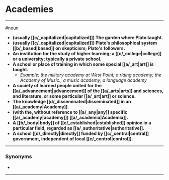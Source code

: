# Academies
---
#noun
- **(usually [[c/_capitalized|capitalized]]) The garden where Plato taught.**
- **(usually [[c/_capitalized|capitalized]]) Plato's philosophical system [[b/_based|based]] on skepticism; Plato's followers.**
- **An institution for the study of higher learning; a [[c/_college|college]] or a university; typically a private school.**
- **A school or place of training in which some special [[a/_art|art]] is taught.**
	- _Example: the military academy at West Point; a riding academy; the Academy of Music.; a music academy; a language academy_
- **A society of learned people united for the [[a/_advancement|advancement]] of the [[a/_arts|arts]] and sciences, and literature, or some particular [[a/_art|art]] or science.**
- **The knowledge [[d/_disseminated|disseminated]] in an [[a/_academy|Academy]].**
- **(with the, without reference to [[a/_any|any]] specific [[a/_academy|academy]]) [[a/_academia|Academia]].**
- **A [[b/_body|body]] of [[e/_established|established]] opinion in a particular field, regarded as [[a/_authoritative|authoritative]].**
- **A school [[d/_directly|directly]] funded by [[c/_central|central]] government, independent of local [[c/_control|control]].**
---
### Synonyms
- 
---
